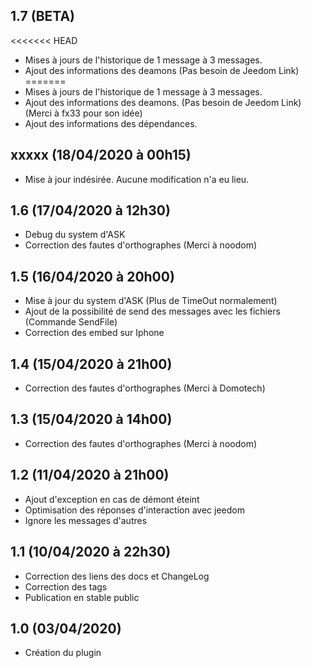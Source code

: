 ## 1.7 (BETA)
<<<<<<< HEAD
- Mises à jours de l'historique de 1 message à 3 messages.
- Ajout des informations des deamons (Pas besoin de Jeedom Link)
=======
- Mises à jours de l'historique de 1 message à 3 messages.
- Ajout des informations des deamons. (Pas besoin de Jeedom Link) (Merci à fx33 pour son idée)
- Ajout des informations des dépendances.

## xxxxx (18/04/2020 à 00h15)
- Mise à jour indésirée. Aucune modification n'a eu lieu.

## 1.6 (17/04/2020 à 12h30)
- Debug du system d'ASK
- Correction des fautes d'orthographes (Merci à noodom)

## 1.5 (16/04/2020 à 20h00)
- Mise à jour du system d'ASK (Plus de TimeOut normalement)
- Ajout de la possibilité de send des messages avec les fichiers (Commande SendFile)
- Correction des embed sur Iphone

## 1.4 (15/04/2020 à 21h00)
- Correction des fautes d'orthographes (Merci à Domotech)

## 1.3 (15/04/2020 à 14h00)
- Correction des fautes d'orthographes (Merci à noodom)

## 1.2 (11/04/2020 à 21h00)

- Ajout d'exception en cas de démont éteint
- Optimisation des réponses d'interaction avec jeedom
- Ignore les messages d'autres 

## 1.1 (10/04/2020 à 22h30)

- Correction des liens des docs et ChangeLog
- Correction des tags
- Publication en stable public

## 1.0 (03/04/2020)
- Création du plugin 
